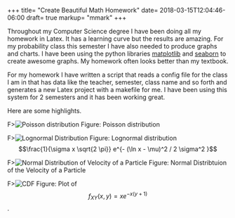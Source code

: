 +++
title= "Create Beautiful Math Homework"
date= 2018-03-15T12:04:46-06:00
draft= true
markup= "mmark"
+++

Throughout my Computer Science degree I have been doing all my homework in Latex. It has a learning curve but the results are amazing. For my probability class this semester I have also needed to produce graphs and charts. I have been using the python libraries [matplotlib](https://matplotlib.org) and [seaborn](https://seaborn.pydata.org/index.html) to create awesome graphs. My homework often looks better than my textbook.

For my homework I have written a script that reads a config file for the class I am in that has data like the teacher, semester, class name and so forth and generates a new Latex project with a makefile for me. I have been using this system for 2 semesters and it has been working great.

Here are some highlights.

F>![Poisson distribution](/img/math_homework/poisson.svg)
Figure: Poisson distribution

F>![Lognormal Distribution](/img/math_homework/lognorm.svg)
Figure: Lognormal distribution $$\frac{1}{\sigma x \sqrt{2 \pi}} e^{- (\ln x - \mu)^2 / 2 \sigma^2 }$$ 

F>![Normal Distribution of Velocity of a Particle](/img/math_homework/velocity.svg)
Figure: Normal Distribtuion of the Velocity of a Particle

F>![CDF](/img/math_homework/prob14.svg)
Figure: Plot of $$f_{XY}(x,y) = x e^{-x(y+1)}$$. 
